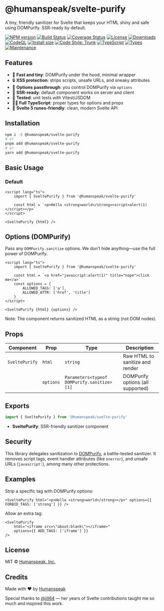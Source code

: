 # @humanspeak/svelte-purify

A tiny, friendly sanitizer for Svelte that keeps your HTML shiny and safe using DOMPurify. SSR-ready by default.

[![NPM version](https://img.shields.io/npm/v/@humanspeak/svelte-purify.svg)](https://www.npmjs.com/package/@humanspeak/svelte-purify)
[![Build Status](https://github.com/humanspeak/svelte-purify/actions/workflows/npm-publish.yml/badge.svg)](https://github.com/humanspeak/svelte-purify/actions/workflows/npm-publish.yml)
[![Coverage Status](https://coveralls.io/repos/github/humanspeak/svelte-purify/badge.svg?branch=main)](https://coveralls.io/github/humanspeak/svelte-purify?branch=main)
[![License](https://img.shields.io/npm/l/@humanspeak/svelte-purify.svg)](https://github.com/humanspeak/svelte-purify/blob/main/LICENSE)
[![Downloads](https://img.shields.io/npm/dm/@humanspeak/svelte-purify.svg)](https://www.npmjs.com/package/@humanspeak/svelte-purify)
[![CodeQL](https://github.com/humanspeak/svelte-purify/actions/workflows/codeql.yml/badge.svg)](https://github.com/humanspeak/svelte-purify/actions/workflows/codeql.yml)
[![Install size](https://packagephobia.com/badge?p=@humanspeak/svelte-purify)](https://packagephobia.com/result?p=@humanspeak/svelte-purify)
[![Code Style: Trunk](https://img.shields.io/badge/code%20style-trunk-blue.svg)](https://trunk.io)
[![TypeScript](https://img.shields.io/badge/%3C%2F%3E-TypeScript-%230074c1.svg)](http://www.typescriptlang.org/)
[![Types](https://img.shields.io/npm/types/@humanspeak/svelte-purify.svg)](https://www.npmjs.com/package/@humanspeak/svelte-purify)
[![Maintenance](https://img.shields.io/badge/Maintained%3F-yes-green.svg)](https://github.com/humanspeak/svelte-purify/graphs/commit-activity)

## Features

- 🚀 **Fast and tiny**: DOMPurify under the hood, minimal wrapper
- 🔒 **XSS protection**: strips scripts, unsafe URLs, and sneaky attributes
- 🧰 **Options passthrough**: you control DOMPurify via `options`
- 🧭 **SSR-ready**: default component works on server and client
- 🧪 **Tested**: unit tests with Vitest/JSDOM
- 🧑‍💻 **Full TypeScript**: proper types for options and props
- 🧿 **Svelte 5 runes-friendly**: clean, modern Svelte API

## Installation

```bash
npm i -S @humanspeak/svelte-purify
# or
pnpm add @humanspeak/svelte-purify
# or
yarn add @humanspeak/svelte-purify
```

## Basic Usage

### Default

```svelte
<script lang="ts">
    import { SveltePurify } from '@humanspeak/svelte-purify'

    const html = `<p>Hello <strong>world</strong><script>alert(1)</script></p>`
</script>

<SveltePurify {html} />
```

## Options (DOMPurify)

Pass any `DOMPurify.sanitize` options. We don’t hide anything—use the full power of DOMPurify.

```svelte
<script lang="ts">
    import { SveltePurify } from '@humanspeak/svelte-purify'

    const html = `<a href="javascript:alert(1)" title="nope">click me</a>`
    const options = {
        ALLOWED_TAGS: ['a'],
        ALLOWED_ATTR: ['href', 'title']
    }
</script>

<SveltePurify {html} {options} />
```

Note: The component returns sanitized HTML as a string (not DOM nodes).

## Props

| Component      | Prop      | Type                                       | Description                       |
| -------------- | --------- | ------------------------------------------ | --------------------------------- |
| `SveltePurify` | `html`    | `string`                                   | Raw HTML to sanitize and render   |
|                | `options` | `Parameters<typeof DOMPurify.sanitize>[1]` | DOMPurify options (all supported) |

## Exports

```ts
import { SveltePurify } from '@humanspeak/svelte-purify'
```

- **SveltePurify**: SSR-friendly sanitizer component

## Security

This library delegates sanitization to [DOMPurify](https://github.com/cure53/DOMPurify), a battle-tested sanitizer. It removes script tags, event handler attributes (like `onerror`), and unsafe URLs (`javascript:`), among many other protections.

## Examples

Strip a specific tag with DOMPurify options:

```svelte
<SveltePurify html="<p>Hello <strong>world</strong></p>" options={{ FORBID_TAGS: ['strong'] }} />
```

Allow an extra tag:

```svelte
<SveltePurify
    html="<iframe src=\"about:blank\"></iframe>"
    options={{ ADD_TAGS: ['iframe'] }}
/>
```

## License

MIT © [Humanspeak, Inc.](LICENSE)

## Credits

Made with ❤️ by [Humanspeak](https://humanspeak.com)

Special thanks to [@jill64](https://github.com/jill64) — her years of Svelte contributions taught me so much and inspired this work.
